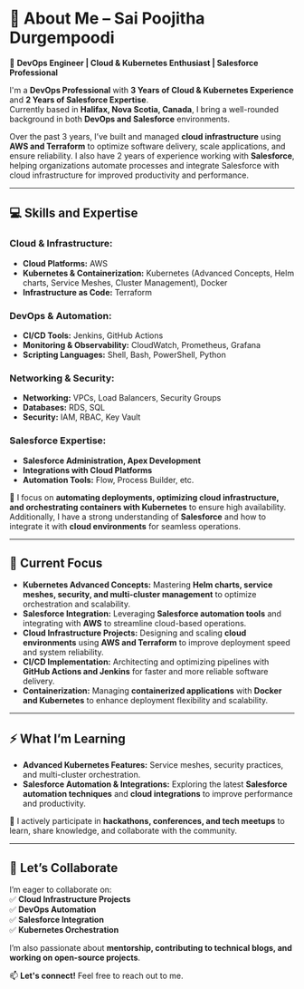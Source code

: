 # 👋 About Me – Sai Poojitha Durgempoodi  

🚀 **DevOps Engineer | Cloud & Kubernetes Enthusiast | Salesforce Professional**  

I'm a **DevOps Professional** with **3 Years of Cloud & Kubernetes Experience** and **2 Years of Salesforce Expertise**.  
Currently based in **Halifax, Nova Scotia, Canada**, I bring a well-rounded background in both **DevOps and Salesforce** environments.  

Over the past 3 years, I’ve built and managed **cloud infrastructure** using **AWS and Terraform** to optimize software delivery, scale applications, and ensure reliability. I also have 2 years of experience working with **Salesforce**, helping organizations automate processes and integrate Salesforce with cloud infrastructure for improved productivity and performance.  

---

## 💻 Skills and Expertise  

### **Cloud & Infrastructure:**  
- **Cloud Platforms:** AWS  
- **Kubernetes & Containerization:** Kubernetes (Advanced Concepts, Helm charts, Service Meshes, Cluster Management), Docker  
- **Infrastructure as Code:** Terraform  

### **DevOps & Automation:**  
- **CI/CD Tools:** Jenkins, GitHub Actions  
- **Monitoring & Observability:** CloudWatch, Prometheus, Grafana  
- **Scripting Languages:** Shell, Bash, PowerShell, Python  

### **Networking & Security:**  
- **Networking:** VPCs, Load Balancers, Security Groups  
- **Databases:** RDS, SQL  
- **Security:** IAM, RBAC, Key Vault  

### **Salesforce Expertise:**  
- **Salesforce Administration, Apex Development**  
- **Integrations with Cloud Platforms**  
- **Automation Tools:** Flow, Process Builder, etc.  

🌟 I focus on **automating deployments, optimizing cloud infrastructure, and orchestrating containers with Kubernetes** to ensure high availability. Additionally, I have a strong understanding of **Salesforce** and how to integrate it with **cloud environments** for seamless operations.  

---

## 🔧 Current Focus  

- **Kubernetes Advanced Concepts:** Mastering **Helm charts, service meshes, security, and multi-cluster management** to optimize orchestration and scalability.  
- **Salesforce Integration:** Leveraging **Salesforce automation tools** and integrating with **AWS** to streamline cloud-based operations.  
- **Cloud Infrastructure Projects:** Designing and scaling **cloud environments** using **AWS and Terraform** to improve deployment speed and system reliability.  
- **CI/CD Implementation:** Architecting and optimizing pipelines with **GitHub Actions and Jenkins** for faster and more reliable software delivery.  
- **Containerization:** Managing **containerized applications** with **Docker and Kubernetes** to enhance deployment flexibility and scalability.  

---

## ⚡ What I’m Learning  

- **Advanced Kubernetes Features:** Service meshes, security practices, and multi-cluster orchestration.  
- **Salesforce Automation & Integrations:** Exploring the latest **Salesforce automation techniques** and **cloud integrations** to improve performance and productivity.  

🎉 I actively participate in **hackathons, conferences, and tech meetups** to learn, share knowledge, and collaborate with the community.  

---

## 🤝 Let’s Collaborate  
I’m eager to collaborate on:  
✅ **Cloud Infrastructure Projects**  
✅ **DevOps Automation**  
✅ **Salesforce Integration**  
✅ **Kubernetes Orchestration**  

I’m also passionate about **mentorship, contributing to technical blogs, and working on open-source projects**.  

📫 **Let's connect!** Feel free to reach out to me.  
